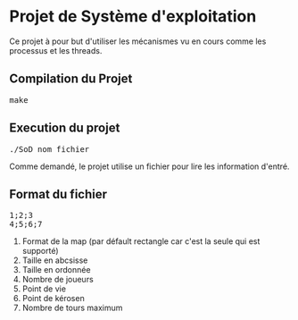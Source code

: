 # Projet de Système d'exploitation

Ce projet à pour but d'utiliser les mécanismes vu en cours comme les processus et les threads.

## Compilation du Projet

<pre>make</pre>

## Execution du projet

<pre>./SoD nom_fichier</pre>

Comme demandé, le projet utilise un fichier pour lire les information d'entré.

## Format du fichier

<pre>
1;2;3
4;5;6;7
</pre>

1) Format de la map (par défault rectangle car c'est la seule qui est supporté)
2) Taille en abcsisse
3) Taille en ordonnée
4) Nombre de joueurs
5) Point de vie
6) Point de kérosen
7) Nombre de tours maximum